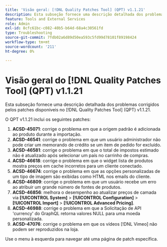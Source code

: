 ```yaml
---
title: 'Visão geral: [!DNL Quality Patches Tool] (QPT) v1.1.21'
description: Esta subseção fornece uma descrição detalhada dos problemas corrigidos pelos patches disponíveis no [!DNL Quality Patches Tool] (QPT) v1.1.21.
feature: Tools and External Services
role: Admin
exl-id: 8cfc61bc-c082-40b5-b64d-68a4c30561fd
type: Troubleshooting
source-git-commit: 7fdb02a6d89d50ea593c5fd99d78101f89198424
workflow-type: tm+mt
source-wordcount: '211'
ht-degree: 0%

---
```


# Visão geral do [!DNL Quality Patches Tool] (QPT) v1.1.21

Esta subseção fornece uma descrição detalhada dos problemas corrigidos pelos patches disponíveis no [!DNL Quality Patches Tool] (QPT) v1.1.21.

O QPT v1.1.21 inclui os seguintes patches:

1. **ACSD-45071**: corrige o problema em que a origem padrão é adicionada ao produto durante a importação.
1. **ACSD-46541**: corrige o problema em que um usuário administrador não pode criar um memorando de crédito se um item de pedido for excluído.
1. **ACSD-46581**: corrige o problema em que o total de impostos estimado não é atualizado após selecionar um país no carrinho de compras.
1. **ACSD-46618**: corrige o problema em que o widget lista de produtos mostra preços em cache incorretos para um cliente conectado.
1. **ACSD-46674**: corrige o problema em que as opções personalizadas de um tipo de imagem são exibidas como HTML nos emails do cliente.
1. **ACSD-46809**: corrige o problema em que um usuário recebe um erro ao atribuir um grande número de fontes de produtos.
1. **ACSD-46856**: melhora o desempenho ao atualizar preços de camada via **[!UICONTROL System]** > **[!UICONTROL Configuration]** > **[!UICONTROL Import]** > **[!UICONTROL Advanced Pricing]**.
1. **ACSD-46988**: corrige o problema em que a Solicitação de API &#39;currency&#39; do GraphQL retorna valores NULL para uma moeda personalizada.
1. **ACSD-47076**: corrige o problema em que os vídeos [!DNL Vimeo] não podem ser reproduzidos na loja.

Use o menu à esquerda para navegar até uma página de patch específica.
